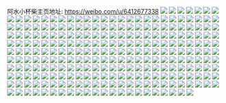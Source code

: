 阿水小杯柴主页地址: https://weibo.com/u/6412677338 
![](https://wx4.sinaimg.cn/mw2000/006ZYWjEly1h86oig7vo8j31401hcal1.jpg) 
![](https://wx4.sinaimg.cn/mw2000/006ZYWjEly1h86oifxs5oj310g1cmtmz.jpg) 
![](https://wx4.sinaimg.cn/mw2000/006ZYWjEly1h86oiggjebj31401hcgu9.jpg) 
![](https://wx4.sinaimg.cn/mw2000/006ZYWjEly1h7jsp4ks8cj30mu1f6wno.jpg) 
![](https://wx4.sinaimg.cn/mw2000/006ZYWjEly1h6pyxdb0xmj30lc0lc0xx.jpg) 
![](https://wx4.sinaimg.cn/mw2000/006ZYWjEly1h6pyxa5pxkj31o01o0dxd.jpg) 
![](https://wx4.sinaimg.cn/mw2000/006ZYWjEly1h6pyxctmd9j32c02c04qr.jpg) 
![](https://wx4.sinaimg.cn/mw2000/006ZYWjEly1h6pyxai8g0j30pk0j679o.jpg) 
![](https://wx4.sinaimg.cn/mw2000/006ZYWjEly1h6oi1lj93vj32c02c0ah1.jpg) 
![](https://wx4.sinaimg.cn/mw2000/006ZYWjEly1h6oi1mn7o1j32c02c0gzx.jpg) 
![](https://wx4.sinaimg.cn/mw2000/006ZYWjEly1h6oi1nm4azj32c02c0e82.jpg) 
![](https://wx4.sinaimg.cn/mw2000/006ZYWjEly1h6oi392hh2j32c02c04g1.jpg) 
![](https://wx4.sinaimg.cn/mw2000/006ZYWjEly1h6oi2hqylkj31r03407wj.jpg) 
![](https://wx4.sinaimg.cn/mw2000/006ZYWjEly1h6oi2s9mrdj31jk33417s.jpg) 
![](https://wx4.sinaimg.cn/mw2000/006ZYWjEly1h6ohs4zidij30wi1ych21.jpg) 
![](https://wx4.sinaimg.cn/mw2000/006ZYWjEly1h6ohs5ly2xj30wi1ycwvm.jpg) 
![](https://wx4.sinaimg.cn/mw2000/006ZYWjEly1h64wpaod3bj30u01sydkx.jpg) 
![](https://wx4.sinaimg.cn/mw2000/006ZYWjEly1h45l89n5syj30u014046n.jpg) 
![](https://wx4.sinaimg.cn/mw2000/006ZYWjEly1h45l89uceej31hc0omn1x.jpg) 
![](https://wx4.sinaimg.cn/mw2000/006ZYWjEly1h3qja5yo56j31sc1sce82.jpg) 
![](https://wx4.sinaimg.cn/mw2000/006ZYWjEly1h0629x49ysj30lc0lc775.jpg) 
![](https://wx4.sinaimg.cn/mw2000/006ZYWjEly1gyb9gd8he6j3140140gzk.jpg) 
![](https://wx4.sinaimg.cn/mw2000/006ZYWjEly1gyb9gdo2vsj30qo0zkjvf.jpg) 
![](https://wx4.sinaimg.cn/mw2000/006ZYWjEly1gsoby7d09vj32og2og1ky.jpg) 
![](https://wx4.sinaimg.cn/mw2000/006ZYWjEly1gsobyhvsabj32og2og4qt.jpg) 
![](https://wx4.sinaimg.cn/mw2000/006ZYWjEly1gsobyig4taj30qy0qytbx.jpg) 
![](https://wx4.sinaimg.cn/mw2000/006ZYWjEly1gsoc1uou4hj30qy0qydi8.jpg) 
![](https://wx4.sinaimg.cn/mw2000/006ZYWjEly1gsobyiyylbj30qy0qyq6j.jpg) 
![](https://wx4.sinaimg.cn/mw2000/006ZYWjEly1gsobyjj2apj30rs0rs41q.jpg) 
![](https://wx4.sinaimg.cn/mw2000/006ZYWjEly1gsaweaz0krj31hc0u0gqa.jpg) 
![](https://wx4.sinaimg.cn/mw2000/006ZYWjEly1gs9syxc7alj30u00u076i.jpg) 
![](https://wx4.sinaimg.cn/mw2000/006ZYWjEly1gr7sgvhlb5j32og2ogu10.jpg) 
![](https://wx4.sinaimg.cn/mw2000/006ZYWjEly1gr7sgw20toj31400u0k21.jpg) 
![](https://wx4.sinaimg.cn/mw2000/006ZYWjEly1gr7cxe2zn7j30rk10qkfg.jpg) 
![](https://wx4.sinaimg.cn/mw2000/006ZYWjEly1gr7dx6ntclj31400u0k61.jpg) 
![](https://wx4.sinaimg.cn/mw2000/006ZYWjEly1gr7dxdlamjj30u01407q0.jpg) 
![](https://wx4.sinaimg.cn/mw2000/006ZYWjEly1gr7dx687zrj30u014014t.jpg) 
![](https://wx4.sinaimg.cn/mw2000/006ZYWjEly1gr7cxdb99ij311f0s2qiv.jpg) 
![](https://wx4.sinaimg.cn/mw2000/006ZYWjEly1gr7cxdll1vj30oq0wygz3.jpg) 
![](https://wx4.sinaimg.cn/mw2000/006ZYWjEly1gr1shcw853j32og2ogx6s.jpg) 
![](https://wx4.sinaimg.cn/mw2000/006ZYWjEly1gr1sfhu6b1j31mc1mce83.jpg) 
![](https://wx4.sinaimg.cn/mw2000/006ZYWjEly1gq7ytkju2tj32og3kgqv8.jpg) 
![](https://wx4.sinaimg.cn/mw2000/006ZYWjEly1gpdtivcwe1j30u013yk07.jpg) 
![](https://wx4.sinaimg.cn/mw2000/006ZYWjEly1gpdtiupkosj30k00n0q56.jpg) 
![](https://wx4.sinaimg.cn/mw2000/006ZYWjEly1gpdtivtr32j30u013yn0x.jpg) 
![](https://wx4.sinaimg.cn/mw2000/006ZYWjEly1gpaalzjt7dj30u01jg77a.jpg) 
![](https://wx4.sinaimg.cn/mw2000/006ZYWjEly1gp0wfzhskcj30u00u0dlg.jpg) 
![](https://wx4.sinaimg.cn/mw2000/006ZYWjEly1gp0wfxqxe8j313y0u0dmc.jpg) 
![](https://wx4.sinaimg.cn/mw2000/006ZYWjEly1gp0weqkoomj30qy0r3775.jpg) 
![](https://wx4.sinaimg.cn/mw2000/006ZYWjEly1gp0wghfpsdj30qy11jtcr.jpg) 
![](https://wx4.sinaimg.cn/mw2000/006ZYWjEly1gp0wfy4t61j30c50ayaan.jpg) 
![](https://wx4.sinaimg.cn/mw2000/006ZYWjEly1gp0wfyuj3lj30u0140qb1.jpg) 
![](https://wx4.sinaimg.cn/mw2000/006ZYWjEly1gnm76jhjyej30qy0p9dij.jpg) 
![](https://wx4.sinaimg.cn/mw2000/006ZYWjEly1gmz9066f0zj30u00u0jtj.jpg) 
![](https://wx4.sinaimg.cn/mw2000/006ZYWjEly1gmz906olg0j30u00u0ju6.jpg) 
![](https://wx4.sinaimg.cn/mw2000/006ZYWjEly1gmz90jweujj31400u079d.jpg) 
![](https://wx4.sinaimg.cn/mw2000/006ZYWjEly1gmas2f0uuij32og2oge84.jpg) 
![](https://wx4.sinaimg.cn/mw2000/006ZYWjEly1gmas2gwqcmj32og2og1l1.jpg) 
![](https://wx4.sinaimg.cn/mw2000/006ZYWjEly1gmas2biznxj32og2ogkjp.jpg) 
![](https://wx4.sinaimg.cn/mw2000/006ZYWjEly1gmas2isvnoj32og3kgkjq.jpg) 
![](https://wx4.sinaimg.cn/mw2000/006ZYWjEly1gmas4f5shmj32o03k0x6s.jpg) 
![](https://wx4.sinaimg.cn/mw2000/006ZYWjEly1gmas29x6fjj32og2ogb2b.jpg) 
![](https://wx4.sinaimg.cn/mw2000/006ZYWjEly1gh29jwbrs5j31uo0u0ts6.jpg) 
![](https://wx4.sinaimg.cn/mw2000/006ZYWjEly1gdbao809h0j31400u01kx.jpg) 
![](https://wx4.sinaimg.cn/mw2000/006ZYWjEly1gdbao74hesj32og3kgu12.jpg) 
![](https://wx4.sinaimg.cn/mw2000/006ZYWjEly1gdbaol20o3j31uo0u0tmc.jpg) 
![](https://wx4.sinaimg.cn/mw2000/006ZYWjEly1gd5b3vbbdmj31uo0u07ok.jpg) 
![](https://wx4.sinaimg.cn/mw2000/006ZYWjEly1gd3zro6u2vj30qy077wen.jpg) 
![](https://wx4.sinaimg.cn/mw2000/006ZYWjEly1gd3ytq8qqjj31c81c8x6p.jpg) 
![](https://wx4.sinaimg.cn/mw2000/006ZYWjEly1gd3ytqm5wmj30u00u0gqr.jpg) 
![](https://wx4.sinaimg.cn/mw2000/006ZYWjEly1gd3ywg7wdmj31z41hcb2b.jpg) 
![](https://wx4.sinaimg.cn/mw2000/006ZYWjEly1gcuxltq214j30u01uoh6y.jpg) 
![](https://wx4.sinaimg.cn/mw2000/006ZYWjEly1gcuxkl32lwj30u01uo7pn.jpg) 
![](https://wx4.sinaimg.cn/mw2000/006ZYWjEly1gcuxlnr90bj30qy0nd0ug.jpg) 
![](https://wx4.sinaimg.cn/mw2000/006ZYWjEly1gcuvfbo0j9j32og2og1l1.jpg) 
![](https://wx4.sinaimg.cn/mw2000/006ZYWjEly1gcuvfoa24nj32og3kgqvb.jpg) 
![](https://wx4.sinaimg.cn/mw2000/006ZYWjEly1gcuvhro8ycj32io1w0kjm.jpg) 
![](https://wx4.sinaimg.cn/mw2000/006ZYWjEly1gcpoir8vlpj30qy09ldfx.jpg) 
![](https://wx4.sinaimg.cn/mw2000/006ZYWjEly1gcpoiiwdgvj30qy0e2dfy.jpg) 
![](https://wx4.sinaimg.cn/mw2000/006ZYWjEly1gcpoho1blnj30qy0gemxt.jpg) 
![](https://wx4.sinaimg.cn/mw2000/006ZYWjEly1gcpoj7kep0j30qj134taz.jpg) 
![](https://wx4.sinaimg.cn/mw2000/006ZYWjEly1gcpojfoy3kj30qy0k50tk.jpg) 
![](https://wx4.sinaimg.cn/mw2000/006ZYWjEly1gckgt3dtldj31400u03zg.jpg) 
![](https://wx4.sinaimg.cn/mw2000/006ZYWjEly1gbwd5tqpkjj30u01uok48.jpg) 
![](https://wx4.sinaimg.cn/mw2000/006ZYWjEly1gbwd5ujw4qj30u02h2e82.jpg) 
![](https://wx4.sinaimg.cn/mw2000/006ZYWjEly1gbwd69zkytj30g40bg3z5.jpg) 
![](https://wx4.sinaimg.cn/mw2000/006ZYWjEly1gamwxmp2gnj31hc1hc4qq.jpg) 
![](https://wx4.sinaimg.cn/mw2000/006ZYWjEly1gamx4w0m9cj30qo0sbwgq.jpg) 
![](https://wx4.sinaimg.cn/mw2000/006ZYWjEly1g9yrzqf31ej32o03k0qv6.jpg) 
![](https://wx4.sinaimg.cn/mw2000/006ZYWjEly1g9yrznr6ikj32o03k0e83.jpg) 
![](https://wx4.sinaimg.cn/mw2000/006ZYWjEly1g9yrzfsa4pj30u0140gst.jpg) 
![](https://wx4.sinaimg.cn/mw2000/006ZYWjEly1g9imvtcsmhj31hc1hc7wi.jpg) 
![](https://wx4.sinaimg.cn/mw2000/006ZYWjEly1g9imw3fop9j33k02o0npf.jpg) 
![](https://wx4.sinaimg.cn/mw2000/006ZYWjEly1g9imvsbrb4j31hc1hc4qr.jpg) 
![](https://wx4.sinaimg.cn/mw2000/006ZYWjEly1g9imvylxwhj31jk15onpe.jpg) 
![](https://wx4.sinaimg.cn/mw2000/006ZYWjEly1g9imvwbutjj31hc1hc1kz.jpg) 
![](https://wx4.sinaimg.cn/mw2000/006ZYWjEly1g9imvxl719j31jk15o7wi.jpg) 
![](https://wx4.sinaimg.cn/mw2000/006ZYWjEly1g9imw02syvj31jk15ohdu.jpg) 
![](https://wx4.sinaimg.cn/mw2000/006ZYWjEly1g9imw278f2j315o1jku0x.jpg) 
![](https://wx4.sinaimg.cn/mw2000/006ZYWjEly1g9imw1g57xj31hc1hcu0y.jpg) 
![](https://wx4.sinaimg.cn/mw2000/006ZYWjEly1g9in7ygws2j32o03k0b2f.jpg) 
![](https://wx4.sinaimg.cn/mw2000/006ZYWjEly1g9imvpr86wj315o1jkx6p.jpg) 
![](https://wx4.sinaimg.cn/mw2000/006ZYWjEly1g9imvqroryj31hc1hce83.jpg) 
![](https://wx4.sinaimg.cn/mw2000/006ZYWjEly1g9imvuyusej31hc1hce84.jpg) 
![](https://wx4.sinaimg.cn/mw2000/006ZYWjEly1g9in7zw6unj31hc1hcqv6.jpg) 
![](https://wx4.sinaimg.cn/mw2000/006ZYWjEly1g9imvoto42j31hc1hcqv6.jpg) 
![](https://wx4.sinaimg.cn/mw2000/006ZYWjEly1g9in9p9q8jj31hc1hchdt.jpg) 
![](https://wx4.sinaimg.cn/mw2000/006ZYWjEly1g97te7w9itj30qo0xt42b.jpg) 
![](https://wx4.sinaimg.cn/mw2000/006ZYWjEly1g97tep2gc4j33k02o04qr.jpg) 
![](https://wx4.sinaimg.cn/mw2000/006ZYWjEly1g8wgauut28j31hc1hcnpe.jpg) 
![](https://wx4.sinaimg.cn/mw2000/006ZYWjEly1g8wgafpwewj31hc1hcnpe.jpg) 
![](https://wx4.sinaimg.cn/mw2000/006ZYWjEly1g8g0qhtmc7j30u0140k5z.jpg) 
![](https://wx4.sinaimg.cn/mw2000/006ZYWjEly1g8g0r4a0nzj32o03k0hdw.jpg) 
![](https://wx4.sinaimg.cn/mw2000/006ZYWjEly1g8g0qpsr8pj30qo0vdk3e.jpg) 
![](https://wx4.sinaimg.cn/mw2000/006ZYWjEly1g851za1a4fj30u0140tc0.jpg) 
![](https://wx4.sinaimg.cn/mw2000/006ZYWjEly1g85200y8b7j32o03k0qv7.jpg) 
![](https://wx4.sinaimg.cn/mw2000/006ZYWjEly1g852046cepj30qo0k0ajk.jpg) 
![](https://wx4.sinaimg.cn/mw2000/006ZYWjEly1g7vqeldbxzj31hc1hcu0x.jpg) 
![](https://wx4.sinaimg.cn/mw2000/006ZYWjEly1g7vqep0ytlj31hc1hcx6p.jpg) 
![](https://wx4.sinaimg.cn/mw2000/006ZYWjEly1g7vqeuqgi5j31hc1hcb2a.jpg) 
![](https://wx4.sinaimg.cn/mw2000/006ZYWjEly1g7thzuwyb5j30qo0k0mxq.jpg) 
![](https://wx4.sinaimg.cn/mw2000/006ZYWjEly1g7mkp8uxb9j33k02o0npg.jpg) 
![](https://wx4.sinaimg.cn/mw2000/006ZYWjEly1g7d6ig4t7sj33k02o0b29.jpg) 
![](https://wx4.sinaimg.cn/mw2000/006ZYWjEly1g7c0mhgtt9j30zk0k0dh1.jpg) 
![](https://wx4.sinaimg.cn/mw2000/006ZYWjEly1g7c0mh5nv5j30p113itbu.jpg) 
![](https://wx4.sinaimg.cn/mw2000/006ZYWjEly1g7c0h2io2ej31400u0dkl.jpg) 
![](https://wx4.sinaimg.cn/mw2000/006ZYWjEly1g7c0huk9cdj30u0140427.jpg) 
![](https://wx4.sinaimg.cn/mw2000/006ZYWjEly1g6ofa4lgzoj30u01hcqby.jpg) 
![](https://wx4.sinaimg.cn/mw2000/006ZYWjEly1g6ofa5rl2nj30u01hcn4t.jpg) 
![](https://wx4.sinaimg.cn/mw2000/006ZYWjEly1g6ofa6u7usj30u01hcjzx.jpg) 
![](https://wx4.sinaimg.cn/mw2000/006ZYWjEly1g6ofa7qtr5j30u01hcahq.jpg) 
![](https://wx4.sinaimg.cn/mw2000/006ZYWjEly1g6ofa8o1yij30u01hcqbr.jpg) 
![](https://wx4.sinaimg.cn/mw2000/006ZYWjEly1g6ofa9jkyuj30u01hc7ck.jpg) 
![](https://wx4.sinaimg.cn/mw2000/006ZYWjEly1g6ofaacax4j30u01hc47j.jpg) 
![](https://wx4.sinaimg.cn/mw2000/006ZYWjEly1g674s97i8fj31hc0u0npd.jpg) 
![](https://wx4.sinaimg.cn/mw2000/006ZYWjEly1g674sa2zqzj31hc0u0b29.jpg) 
![](https://wx4.sinaimg.cn/mw2000/006ZYWjEly1g674s8auryj31hc0u01ky.jpg) 
![](https://wx4.sinaimg.cn/mw2000/006ZYWjEly1g674sayyutj31hc0u0u0x.jpg) 
![](https://wx4.sinaimg.cn/mw2000/006ZYWjEly1g65fe6peg4j30u01hctu1.jpg) 
![](https://wx4.sinaimg.cn/mw2000/006ZYWjEly1g5mwffwg8bj30zk0k0jtz.jpg) 
![](https://wx4.sinaimg.cn/mw2000/006ZYWjEly1g5h0thbpngj313z0u0jxj.jpg) 
![](https://wx4.sinaimg.cn/mw2000/006ZYWjEly1g5h0tiqvl3j313z0u0n3h.jpg) 
![](https://wx4.sinaimg.cn/mw2000/006ZYWjEly1g5cdc1j8eoj31hc1z47wi.jpg) 
![](https://wx4.sinaimg.cn/mw2000/006ZYWjEly1g5cdc61829j30qo0pqn0p.jpg) 
![](https://wx4.sinaimg.cn/mw2000/006ZYWjEly1g54326axmpj30qo140jwc.jpg) 
![](https://wx4.sinaimg.cn/mw2000/006ZYWjEly1g54326qb1pj30qo0qowgt.jpg) 
![](https://wx4.sinaimg.cn/mw2000/006ZYWjEly1g543275kyzj30u00u0n0w.jpg) 
![](https://wx4.sinaimg.cn/mw2000/006ZYWjEly1g5432cfrn8j30u00tydjp.jpg) 
![](https://wx4.sinaimg.cn/mw2000/006ZYWjEly1g50p83c9j6j32dc35skjt.jpg) 
![](https://wx4.sinaimg.cn/mw2000/006ZYWjEly1g4pwrwdaw7j30eu0eiwf9.jpg) 
![](https://wx4.sinaimg.cn/mw2000/006ZYWjEly1g4p3e4qsigj30ds0dpwf6.jpg) 
![](https://wx4.sinaimg.cn/mw2000/006ZYWjEly1g4mpv5j0kjj30u00u0tbl.jpg) 
![](https://wx4.sinaimg.cn/mw2000/006ZYWjEly1g4mpv6g691j30u0140grx.jpg) 
![](https://wx4.sinaimg.cn/mw2000/006ZYWjEly1g4mpv6q1voj30u0153afv.jpg) 
![](https://wx4.sinaimg.cn/mw2000/006ZYWjEly1g4mpv6zoxmj30ku0vajtj.jpg) 
![](https://wx4.sinaimg.cn/mw2000/006ZYWjEly1g4mpv777ucj31900u0af3.jpg) 
![](https://wx4.sinaimg.cn/mw2000/006ZYWjEly1g4mpv7e4vdj30ku0sdmz6.jpg) 
![](https://wx4.sinaimg.cn/mw2000/006ZYWjEly1g4mpv7ltcjj30ak0j7t9j.jpg) 
![](https://wx4.sinaimg.cn/mw2000/006ZYWjEly1g4mpv7u5ecj30r210278q.jpg) 
![](https://wx4.sinaimg.cn/mw2000/006ZYWjEly1g4mpv81cv0j30u00u076u.jpg) 
![](https://wx4.sinaimg.cn/mw2000/006ZYWjEly1g4i3wof3juj30u0140tem.jpg) 
![](https://wx4.sinaimg.cn/mw2000/006ZYWjEly1g4i3wpf2aqj30u01407ah.jpg) 
![](https://wx4.sinaimg.cn/mw2000/006ZYWjEly1g4i3wq6s8nj30u0140n3g.jpg) 
![](https://wx4.sinaimg.cn/mw2000/006ZYWjEly1g4h9zba8tvj30jg0ykdia.jpg) 
![](https://wx4.sinaimg.cn/mw2000/006ZYWjEly1g4h9zbnrd1j30j60y3q63.jpg) 
![](https://wx4.sinaimg.cn/mw2000/006ZYWjEly1g4h9ziskfij30qo0tk78g.jpg) 
![](https://wx4.sinaimg.cn/mw2000/006ZYWjEly1g4dt9g5udnj30u01hcjvp.jpg) 
![](https://wx4.sinaimg.cn/mw2000/006ZYWjEly1g4bid1nx53j30qo0xqwl0.jpg) 
![](https://wx4.sinaimg.cn/mw2000/006ZYWjEly1g4bi8wmshqj32o03k0kjn.jpg) 
![](https://wx4.sinaimg.cn/mw2000/006ZYWjEly1g496gpjkynj32o03k01l0.jpg) 
![](https://wx4.sinaimg.cn/mw2000/006ZYWjEly1g496gqem0xj30u0140x41.jpg) 
![](https://wx4.sinaimg.cn/mw2000/006ZYWjEly1g45q1g9xsuj30q20t2ac5.jpg) 
![](https://wx4.sinaimg.cn/mw2000/006ZYWjEly1g45f1mmx88j31hc1z47wi.jpg) 
![](https://wx4.sinaimg.cn/mw2000/006ZYWjEly1g3zcf13m2vj30u01hcn7v.jpg) 
![](https://wx4.sinaimg.cn/mw2000/006ZYWjEly1g3zcg2y7jij30qo1bfk07.jpg) 
![](https://wx4.sinaimg.cn/mw2000/006ZYWjEly1g3u7eruintj30m80m8tac.jpg) 
![](https://wx4.sinaimg.cn/mw2000/006ZYWjEly1g3u7dcc9nrj31400u0qt8.jpg) 
![](https://wx4.sinaimg.cn/mw2000/006ZYWjEly1g3u7dqtpsjj30u0140trx.jpg) 
![](https://wx4.sinaimg.cn/mw2000/006ZYWjEly1g3u7d9rpcfj31z41hcu0y.jpg) 
![](https://wx4.sinaimg.cn/mw2000/006ZYWjEly1g3u7d83au2j32o03k0u10.jpg) 
![](https://wx4.sinaimg.cn/mw2000/006ZYWjEly1g3u7dbgwz7j31z41hc4qr.jpg) 
![](https://wx4.sinaimg.cn/mw2000/006ZYWjEly1g3u5wlv1lwj30qo0nuq5s.jpg) 
![](https://wx4.sinaimg.cn/mw2000/006ZYWjEly1g3u5vvh87bj33k02o0e84.jpg) 
![](https://wx4.sinaimg.cn/mw2000/006ZYWjEly1g3u5vtgjqtj32o03k0qv7.jpg) 
![](https://wx4.sinaimg.cn/mw2000/006ZYWjEly1g3u6a7u9j7j30jg0pxn1m.jpg) 
![](https://wx4.sinaimg.cn/mw2000/006ZYWjEly1g3u6aa0y3dj30px0jgjwp.jpg) 
![](https://wx4.sinaimg.cn/mw2000/006ZYWjEly1g3u6c6rjyrj30qo0ihmzf.jpg) 
![](https://wx4.sinaimg.cn/mw2000/006ZYWjEly1g3sxckvwagj31400u0783.jpg) 
![](https://wx4.sinaimg.cn/mw2000/006ZYWjEly1g3qjf7vr6zj30u04rwb2e.jpg) 
![](https://wx4.sinaimg.cn/mw2000/006ZYWjEly1g3qh851f23j30u0140jy0.jpg) 
![](https://wx4.sinaimg.cn/mw2000/006ZYWjEly1g3nq2i15jpj30u0140gqq.jpg) 
![](https://wx4.sinaimg.cn/mw2000/006ZYWjEly1g3nmystuxmj30qo0k6gm5.jpg) 
![](https://wx4.sinaimg.cn/mw2000/006ZYWjEly1g3mmtr76t3j30u0140n1b.jpg) 
![](https://wx4.sinaimg.cn/mw2000/006ZYWjEly1g3m0vtkk1fj30u014043u.jpg) 
![](https://wx4.sinaimg.cn/mw2000/006ZYWjEly1g3c9grduhej30u014079t.jpg) 
![](https://wx4.sinaimg.cn/mw2000/006ZYWjEly1g3c9grpoqrj30kg0dn3zf.jpg) 
![](https://wx4.sinaimg.cn/mw2000/006ZYWjEly1g2ep0l7szjj30cx0d8tc1.jpg) 
![](https://wx4.sinaimg.cn/mw2000/006ZYWjEly1g2ahl8bw4mj30u01hcqh7.jpg) 
![](https://wx4.sinaimg.cn/mw2000/006ZYWjEly1g2ahjs9jdej30hs0gkdhk.jpg) 
![](https://wx4.sinaimg.cn/mw2000/006ZYWjEly1g2952ip0i2j31hc0u0qv5.jpg) 
![](https://wx4.sinaimg.cn/mw2000/006ZYWjEly1g1bp3qxcwpj30r80oiqge.jpg) 
![](https://wx4.sinaimg.cn/mw2000/006ZYWjEly1g1bp3tw9sxj31hc0u01kx.jpg) 
![](https://wx4.sinaimg.cn/mw2000/006ZYWjEly1ft13556vbvj31cu0hs0v7.jpg) 
![](https://wx4.sinaimg.cn/mw2000/006ZYWjEly1fsf6jcotq1j30qp0hs0u6.jpg) 
![](https://wx4.sinaimg.cn/mw2000/006ZYWjEly1fsf426klp7j30hs0vlmzd.jpg) 
![](https://wx4.sinaimg.cn/mw2000/006ZYWjEly1fsf42735f5j30hs0tswg2.jpg) 
![](https://wx4.sinaimg.cn/mw2000/006ZYWjEly1fsf427nvfnj30hs0vlwge.jpg) 
![](https://wx4.sinaimg.cn/mw2000/006ZYWjEly1fsf4285tffj30hs0vlabr.jpg) 
![](https://wx4.sinaimg.cn/mw2000/006ZYWjEly1fsf428lfd2j30hs0vlabl.jpg) 
![](https://wx4.sinaimg.cn/mw2000/006ZYWjEly1fsf42atavxj30hs0vlayv.jpg) 
![](https://wx4.sinaimg.cn/mw2000/006ZYWjEly1fsf40s9zurj30hs0hsjrj.jpg) 
![](https://wx4.sinaimg.cn/mw2000/006ZYWjEly1fsf40sokjzj30hs0hsdg1.jpg) 
![](https://wx4.sinaimg.cn/mw2000/006ZYWjEly1fsf40sw89jj30e80e8jrf.jpg) 
![](https://wx4.sinaimg.cn/mw2000/006ZYWjEly1fsf40t7pa5j30hs0hsq32.jpg) 
![](https://wx4.sinaimg.cn/mw2000/006ZYWjEly1fsf40thc37j30hs0hs0t4.jpg) 
![](https://wx4.sinaimg.cn/mw2000/006ZYWjEly1fsf40tu6tfj30e80e874b.jpg) 
![](https://wx4.sinaimg.cn/mw2000/006ZYWjEly1fsf40u5fkaj30hs0hsq35.jpg) 
![](https://wx4.sinaimg.cn/mw2000/006ZYWjEly1fsf40umk62j30e80e8q2y.jpg) 
![](https://wx4.sinaimg.cn/mw2000/006ZYWjEly1fsf40w4felj30hs0hs74f.jpg) 
![](https://wx4.sinaimg.cn/mw2000/006ZYWjEly1fsf3zwj6bjj30hs0hst97.jpg) 
![](https://wx4.sinaimg.cn/mw2000/006ZYWjEly1fsf3zwxhfzj30hs0hsjrx.jpg) 
![](https://wx4.sinaimg.cn/mw2000/006ZYWjEly1fsf3zxc21pj30hs0hsgm0.jpg) 
![](https://wx4.sinaimg.cn/mw2000/006ZYWjEly1fsf3zxkk6dj30e80e8aa6.jpg) 
![](https://wx4.sinaimg.cn/mw2000/006ZYWjEly1fsf3zxw0xtj30hs0hs0t7.jpg) 
![](https://wx4.sinaimg.cn/mw2000/006ZYWjEly1fsf3zy6jatj30hs0hst9g.jpg) 
![](https://wx4.sinaimg.cn/mw2000/006ZYWjEly1fs28scxuubj30hs0vlq59.jpg) 
![](https://wx4.sinaimg.cn/mw2000/006ZYWjEly1fq79n3yosjj30hs0vl7hk.jpg) 
![](https://wx4.sinaimg.cn/mw2000/006ZYWjEly1fq79oour0qj30gv0u040l.jpg) 
![](https://wx4.sinaimg.cn/mw2000/006ZYWjEly1fpwed4p6awj31be0qon1v.jpg) 
![](https://wx4.sinaimg.cn/mw2000/006ZYWjEly1fpqhdl9skmj30hs0vl12t.jpg) 
![](https://wx4.sinaimg.cn/mw2000/006ZYWjEly1fpqhdjpc0kj30f80f8wew.jpg) 
![](https://wx4.sinaimg.cn/mw2000/006ZYWjEly1fpqhdk0wyjj30e40e8wf1.jpg) 
![](https://wx4.sinaimg.cn/mw2000/006ZYWjEly1fpp2y04z8lj30hs0vldhi.jpg) 
![](https://wx4.sinaimg.cn/mw2000/006ZYWjEly1fphdsyln8lj30hs0ulq4k.jpg) 
![](https://wx4.sinaimg.cn/mw2000/006ZYWjEly1fphdszaqgtj30hs0qo75f.jpg) 
![](https://wx4.sinaimg.cn/mw2000/006ZYWjEly1fphdt08qsxj30hs0v8taa.jpg) 
![](https://wx4.sinaimg.cn/mw2000/006ZYWjEly1fphdt0qc0cj30e20p03z7.jpg) 
![](https://wx4.sinaimg.cn/mw2000/006ZYWjEly1fphdt1ecv5j30hs0vlabf.jpg) 
![](https://wx4.sinaimg.cn/mw2000/006ZYWjEly1fphdt2znooj30hd0q246i.jpg) 
![](https://wx4.sinaimg.cn/mw2000/006ZYWjEly1fphdt4ce16j30et0kugqx.jpg) 
![](https://wx4.sinaimg.cn/mw2000/006ZYWjEly1fphdtgz87bj30hs0vl0uc.jpg) 
![](https://wx4.sinaimg.cn/mw2000/006ZYWjEly1fphdthja1jj30hs0hsaax.jpg) 
![](https://wx4.sinaimg.cn/mw2000/006ZYWjEly1fp6b5dofg5j30k00ruq5w.jpg) 
![](https://wx4.sinaimg.cn/mw2000/006ZYWjEly1fp6b5e03ezj30c807jweq.jpg) 
![](https://wx4.sinaimg.cn/mw2000/006ZYWjEly1fp6b5edon1j30k00k0jsv.jpg) 
![](https://wx4.sinaimg.cn/mw2000/006ZYWjEly1fp6b5ewz3lj30k00zk0vw.jpg) 
![](https://wx4.sinaimg.cn/mw2000/006ZYWjEly1fp6b5ffda3j30k00ykacz.jpg) 
![](https://wx4.sinaimg.cn/mw2000/006ZYWjEly1fp6b5fxm5fj30k00k0jt3.jpg) 
![](https://wx4.sinaimg.cn/mw2000/006ZYWjEly1fp52hprpr1j30k004i0sv.jpg) 
![](https://wx4.sinaimg.cn/mw2000/006ZYWjEly1fp52hqdpzjj30k00fcdip.jpg) 
![](https://wx4.sinaimg.cn/mw2000/006ZYWjEly1fp0xhuts2yj30qo0qojx5.jpg) 
![](https://wx4.sinaimg.cn/mw2000/006ZYWjEly1fp0xhvrch4j30qo0qogry.jpg) 
![](https://wx4.sinaimg.cn/mw2000/006ZYWjEly1foydoqi5k4j30k00qomyj.jpg) 
![](https://wx4.sinaimg.cn/mw2000/006ZYWjEly1foydoqq4t0j30dk09cjrq.jpg) 
